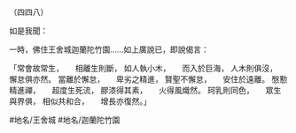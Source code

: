 （四四八）

如是我聞：

一時，佛住王舍城迦蘭陀竹園……如上廣說已，即說偈言：

「常會故常生，　　相離生則斷，
如人執小木，　　而入於巨海，
人木則俱沒，　　懈怠俱亦然。
當離於懈怠，　　卑劣之精進，
賢聖不懈怠，　　安住於遠離。
慇懃精進禪，　　超度生死流，
膠漆得其素，　　火得風熾然。
珂乳則同色，　　眾生與界俱，
相似共和合，　　增長亦復然。」

#地名/王舍城
#地名/迦蘭陀竹園
